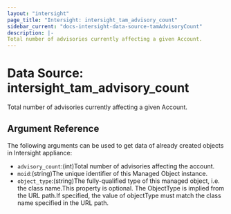 ```yaml
---
layout: "intersight"
page_title: "Intersight: intersight_tam_advisory_count"
sidebar_current: "docs-intersight-data-source-tamAdvisoryCount"
description: |-
Total number of advisories currently affecting a given Account.
---
```


# Data Source: intersight_tam_advisory_count
Total number of advisories currently affecting a given Account.
## Argument Reference
The following arguments can be used to get data of already created objects in Intersight appliance:
* `advisory_count`:(int)Total number of advisories affecting the account.
* `moid`:(string)The unique identifier of this Managed Object instance.
* `object_type`:(string)The fully-qualified type of this managed object, i.e. the class name.This property is optional. The ObjectType is implied from the URL path.If specified, the value of objectType must match the class name specified in the URL path.
